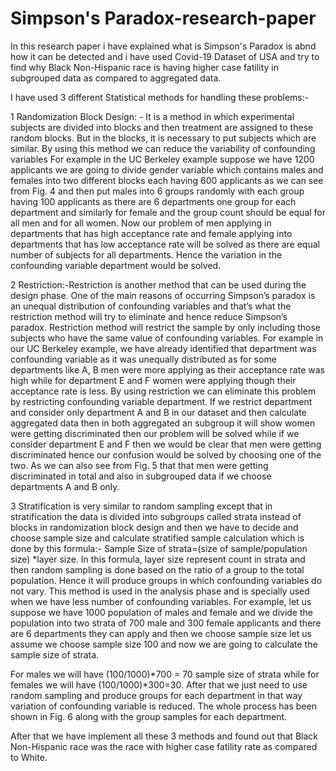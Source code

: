 # Simpson's Paradox-research-paper
In this research paper i have  explained what is Simpson's Paradox is abnd how it can be detected and i have used Covid-19 Dataset of USA and try to find why Black Non-Hispanic race is having higher case fatility in subgrouped data as compared to aggregated data.


I have used 3 different Statistical methods for handling these problems:-

1 Randomization Block Design: - It is a method in which experimental subjects are divided into blocks and then treatment are assigned to these random blocks. But in the blocks, it is necessary to put subjects which are similar. By using this method we can reduce the variability of confounding variables For example in the UC Berkeley example suppose we have 1200 applicants we are going to divide gender variable which contains males and females into two different blocks each having 600 applicants as we can see from Fig. 4 and then put males into 6 groups randomly with each group having 100 applicants as there are 6 departments one group for each department and similarly for female and the group count should be equal for all men and for all women. Now our problem of men applying in departments that has high acceptance rate and female applying into departments that has low acceptance rate will be solved as there are equal number of subjects for all departments. Hence the variation in the confounding variable department would be solved. 
   
   
2 Restriction:-Restriction is another method that can be used during the design phase. One of the main reasons of occurring Simpson’s paradox is an unequal distribution of confounding variables and that’s what the restriction method will try to eliminate and hence reduce Simpson’s paradox. Restriction method will restrict the sample by only including those subjects who have the same value of confounding variables. For example in our UC Berkeley example, we have already identified that department was confounding variable as it was unequally distributed as for some departments like A, B men were more applying as their acceptance rate was high while for department E and F women were applying though their acceptance rate is less. By using restriction we can eliminate this problem by restricting confounding variable department. If we restrict department and consider only department A and B in our dataset and then calculate aggregated data then in both aggregated an subgroup it will show women were getting discriminated then our problem will be solved while if we consider department E and F then we would be clear that men were getting discriminated hence our confusion would be solved by choosing one of the two. As we can also see from Fig. 5 that that men were getting discriminated in total and also in subgrouped data if we choose departments A and B only.
 

3 Stratification is very similar to random sampling except that in stratification the data is divided into subgroups called strata instead of blocks in randomization block design and then we have to decide and choose sample size and calculate stratified sample calculation which is done by this formula:- Sample Size of strata=(size of sample/population size) *layer size. In this formula, layer size represent count in strata and then random sampling is done based on the ratio of a group to the total population. Hence it will produce groups in which confounding variables do not vary. This method is used in the analysis phase and is specially used when we have less number of confounding variables. For example, let us suppose we have 1000 population of males and female and we divide the population into two strata of 700 male and 300 female applicants and there are 6 departments they can apply and then we choose sample size let us assume we choose sample size 100 and now we are going to calculate the sample size of strata.

For males we will have (100/1000)*700 = 70 sample size of strata while for females we will have (100/1000)*300=30. After that we just need to use random sampling and produce groups for each department in that way variation of confounding variable is reduced. The whole process has been shown in Fig.  6 along with the group samples for each department.



After that we have implement all these 3 methods and found out that Black Non-Hispanic race was the race with higher case fatility rate as compared to White.
